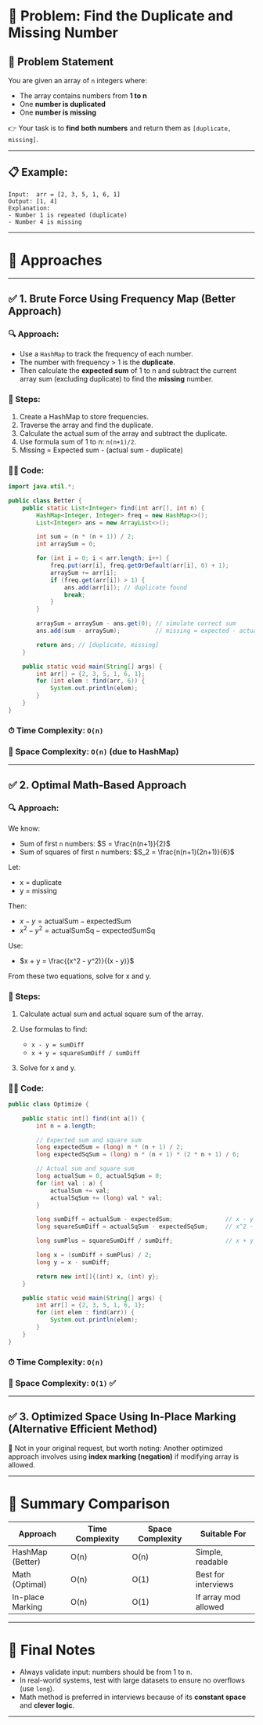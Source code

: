 
# 📌 Problem: Find the Duplicate and Missing Number

## 🧩 **Problem Statement**

You are given an array of `n` integers where:

* The array contains numbers from **1 to n**
* One **number is duplicated**
* One **number is missing**

👉 Your task is to **find both numbers** and return them as `[duplicate, missing]`.

---

## 📋 Example:

```plaintext
Input:  arr = [2, 3, 5, 1, 6, 1]
Output: [1, 4]
Explanation:
- Number 1 is repeated (duplicate)
- Number 4 is missing
```

---

# 🚀 Approaches

---

## ✅ **1. Brute Force Using Frequency Map (Better Approach)**

### 🔍 Approach:

* Use a `HashMap` to track the frequency of each number.
* The number with frequency > 1 is the **duplicate**.
* Then calculate the **expected sum** of 1 to n and subtract the current array sum (excluding duplicate) to find the **missing** number.

### 🧠 Steps:

1. Create a HashMap to store frequencies.
2. Traverse the array and find the duplicate.
3. Calculate the actual sum of the array and subtract the duplicate.
4. Use formula sum of 1 to n: `n(n+1)/2`.
5. Missing = Expected sum - (actual sum - duplicate)

### 🧑‍💻 Code:

```java
import java.util.*;

public class Better {
    public static List<Integer> find(int arr[], int n) {
        HashMap<Integer, Integer> freq = new HashMap<>();
        List<Integer> ans = new ArrayList<>();

        int sum = (n * (n + 1)) / 2;
        int arraySum = 0;

        for (int i = 0; i < arr.length; i++) {
            freq.put(arr[i], freq.getOrDefault(arr[i], 0) + 1);
            arraySum += arr[i];
            if (freq.get(arr[i]) > 1) {
                ans.add(arr[i]); // duplicate found
                break;
            }
        }

        arraySum = arraySum - ans.get(0); // simulate correct sum
        ans.add(sum - arraySum);          // missing = expected - actual

        return ans; // [duplicate, missing]
    }

    public static void main(String[] args) {
        int arr[] = {2, 3, 5, 1, 6, 1};
        for (int elem : find(arr, 6)) {
            System.out.println(elem);
        }
    }
}
```

### ⏱ Time Complexity: `O(n)`

### 🧠 Space Complexity: `O(n)` (due to HashMap)

---

## ✅ **2. Optimal Math-Based Approach**

### 🔍 Approach:

We know:

* Sum of first `n` numbers: $S = \frac{n(n+1)}{2}$
* Sum of squares of first `n` numbers: $S_2 = \frac{n(n+1)(2n+1)}{6}$

Let:

* x = duplicate
* y = missing

Then:

* $x - y = \text{actualSum} - \text{expectedSum}$
* $x^2 - y^2 = \text{actualSumSq} - \text{expectedSumSq}$

Use:

* $x + y = \frac{(x^2 - y^2)}{(x - y)}$

From these two equations, solve for x and y.

### 🧠 Steps:

1. Calculate actual sum and actual square sum of the array.
2. Use formulas to find:

   * `x - y = sumDiff`
   * `x + y = squareSumDiff / sumDiff`
3. Solve for x and y.

### 🧑‍💻 Code:

```java
public class Optimize {

    public static int[] find(int a[]) {
        int n = a.length;

        // Expected sum and square sum
        long expectedSum = (long) n * (n + 1) / 2;
        long expectedSqSum = (long) n * (n + 1) * (2 * n + 1) / 6;

        // Actual sum and square sum
        long actualSum = 0, actualSqSum = 0;
        for (int val : a) {
            actualSum += val;
            actualSqSum += (long) val * val;
        }

        long sumDiff = actualSum - expectedSum;               // x - y
        long squareSumDiff = actualSqSum - expectedSqSum;     // x^2 - y^2

        long sumPlus = squareSumDiff / sumDiff;               // x + y

        long x = (sumDiff + sumPlus) / 2;
        long y = x - sumDiff;

        return new int[]{(int) x, (int) y};
    }

    public static void main(String[] args) {
        int arr[] = {2, 3, 5, 1, 6, 1};
        for (int elem : find(arr)) {
            System.out.println(elem);
        }
    }
}
```

### ⏱ Time Complexity: `O(n)`

### 💾 Space Complexity: `O(1)` ✅

---

## ✅ **3. Optimized Space Using In-Place Marking (Alternative Efficient Method)**

📌 Not in your original request, but worth noting:
Another optimized approach involves using **index marking (negation)** if modifying array is allowed.

---

# 🧾 Summary Comparison

| Approach         | Time Complexity | Space Complexity | Suitable For         |
| ---------------- | --------------- | ---------------- | -------------------- |
| HashMap (Better) | O(n)            | O(n)             | Simple, readable     |
| Math (Optimal)   | O(n)            | O(1)             | Best for interviews  |
| In-place Marking | O(n)            | O(1)             | If array mod allowed |

---

# 🧠 Final Notes

* Always validate input: numbers should be from 1 to n.
* In real-world systems, test with large datasets to ensure no overflows (use `long`).
* Math method is preferred in interviews because of its **constant space** and **clever logic**.

---
